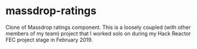 # massdrop-ratings
Clone of Massdrop ratings component. This is a loosely coupled (with other members of my team) project that I worked solo on during my Hack Reactor FEC project stage in February 2019.

